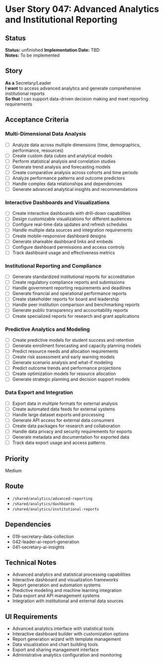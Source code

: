 # User Story 047: Advanced Analytics and Institutional Reporting

## Status
**Status:** unfinished
**Implementation Date:** TBD  
**Notes:** To be implemented

## Story
**As a** Secretary/Leader  
**I want** to access advanced analytics and generate comprehensive institutional reports  
**So that** I can support data-driven decision making and meet reporting requirements

## Acceptance Criteria

### Multi-Dimensional Data Analysis
- [ ] Analyze data across multiple dimensions (time, demographics, performance, resources)
- [ ] Create custom data cubes and analytical models
- [ ] Perform statistical analysis and correlation studies
- [ ] Generate trend analysis and forecasting models
- [ ] Create comparative analysis across cohorts and time periods
- [ ] Analyze performance patterns and outcome predictors
- [ ] Handle complex data relationships and dependencies
- [ ] Generate advanced analytical insights and recommendations

### Interactive Dashboards and Visualizations
- [ ] Create interactive dashboards with drill-down capabilities
- [ ] Design customizable visualizations for different audiences
- [ ] Configure real-time data updates and refresh schedules
- [ ] Handle multiple data sources and integration requirements
- [ ] Create mobile-responsive dashboard designs
- [ ] Generate shareable dashboard links and embeds
- [ ] Configure dashboard permissions and access controls
- [ ] Track dashboard usage and effectiveness metrics

### Institutional Reporting and Compliance
- [ ] Generate standardized institutional reports for accreditation
- [ ] Create regulatory compliance reports and submissions
- [ ] Handle government reporting requirements and deadlines
- [ ] Generate financial and operational performance reports
- [ ] Create stakeholder reports for board and leadership
- [ ] Handle peer institution comparison and benchmarking reports
- [ ] Generate public transparency and accountability reports
- [ ] Create specialized reports for research and grant applications

### Predictive Analytics and Modeling
- [ ] Create predictive models for student success and retention
- [ ] Generate enrollment forecasting and capacity planning models
- [ ] Predict resource needs and allocation requirements
- [ ] Create risk assessment and early warning models
- [ ] Generate scenario analysis and what-if modeling
- [ ] Predict outcome trends and performance projections
- [ ] Create optimization models for resource allocation
- [ ] Generate strategic planning and decision support models

### Data Export and Integration
- [ ] Export data in multiple formats for external analysis
- [ ] Create automated data feeds for external systems
- [ ] Handle large dataset exports and processing
- [ ] Generate API access for external data consumers
- [ ] Create data packages for research and collaboration
- [ ] Handle data privacy and security requirements for exports
- [ ] Generate metadata and documentation for exported data
- [ ] Track data export usage and access patterns

## Priority
Medium

## Route
- `/shared/analytics/advanced-reporting`
- `/shared/analytics/dashboards`
- `/shared/analytics/institutional-reports`

## Dependencies
- 019-secretary-data-collection
- 042-leader-ai-report-generation
- 041-secretary-ai-insights

## Technical Notes
- Advanced analytics and statistical processing capabilities
- Interactive dashboard and visualization frameworks
- Report generation and automation systems
- Predictive modeling and machine learning integration
- Data export and API management systems
- Integration with institutional and external data sources

## UI Requirements
- Advanced analytics interface with statistical tools
- Interactive dashboard builder with customization options
- Report generation wizard with template management
- Data visualization and chart building tools
- Export and sharing management interface
- Administrative analytics configuration and monitoring
